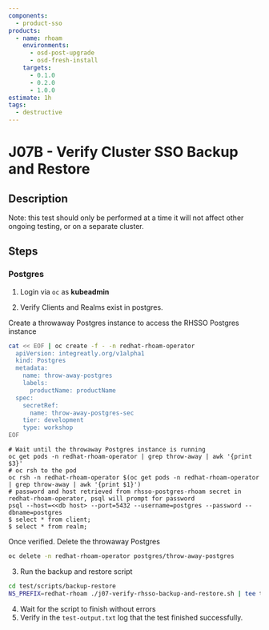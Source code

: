 ```yaml
---
components:
  - product-sso
products:
  - name: rhoam
    environments:
      - osd-post-upgrade
      - osd-fresh-install
    targets:
      - 0.1.0
      - 0.2.0
      - 1.0.0
estimate: 1h
tags:
  - destructive
---
```


# J07B - Verify Cluster SSO Backup and Restore

## Description

Note: this test should only be performed at a time it will not affect other ongoing testing, or on a separate cluster.

## Steps

### Postgres

1. Login via `oc` as **kubeadmin**

2. Verify Clients and Realms exist in postgres.

Create a throwaway Postgres instance to access the RHSSO Postgres instance

```sh
cat << EOF | oc create -f - -n redhat-rhoam-operator
  apiVersion: integreatly.org/v1alpha1
  kind: Postgres
  metadata:
    name: throw-away-postgres
    labels:
      productName: productName
  spec:
    secretRef:
      name: throw-away-postgres-sec
    tier: development
    type: workshop
EOF
```

```
# Wait until the throwaway Postgres instance is running
oc get pods -n redhat-rhoam-operator | grep throw-away | awk '{print $3}'
# oc rsh to the pod
oc rsh -n redhat-rhoam-operator $(oc get pods -n redhat-rhoam-operator | grep throw-away | awk '{print $1}')
# password and host retrieved from rhsso-postgres-rhoam secret in redhat-rhoam-operator, psql will prompt for password
psql --host=<<db host> --port=5432 --username=postgres --password --dbname=postgres
$ select * from client;
$ select * from realm;
```

Once verified. Delete the throwaway Postgres

```sh
oc delete -n redhat-rhoam-operator postgres/throw-away-postgres
```

3. Run the backup and restore script

```sh
cd test/scripts/backup-restore
NS_PREFIX=redhat-rhoam ./j07-verify-rhsso-backup-and-restore.sh | tee test-output.txt
```

4. Wait for the script to finish without errors
5. Verify in the `test-output.txt` log that the test finished successfully.
